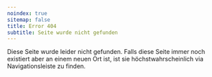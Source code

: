 ```yaml
---
noindex: true
sitemap: false
title: Error 404
subtitle: Seite wurde nicht gefunden
---
```


Diese Seite wurde leider nicht gefunden. Falls diese Seite immer noch existiert aber an einem neuen Ort ist, ist sie höchstwahrscheinlich via Navigationsleiste zu finden.

<script type="text/javascript">
    if (window.location.pathname.startsWith("/en/")) {
        window.location.href = `/en/404?page=${window.location.pathname}`;
    }
</script>
